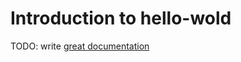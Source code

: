 # Introduction to hello-wold

TODO: write [great documentation](http://jacobian.org/writing/what-to-write/)
